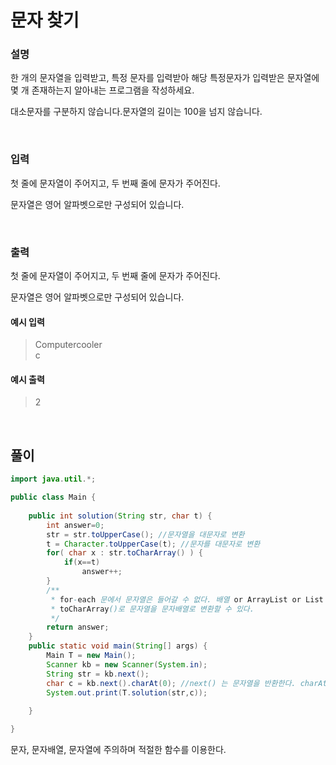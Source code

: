# 문자 찾기
### 설명
한 개의 문자열을 입력받고, 특정 문자를 입력받아 해당 특정문자가 입력받은 문자열에 몇 개 존재하는지 알아내는 프로그램을 작성하세요.

대소문자를 구분하지 않습니다.문자열의 길이는 100을 넘지 않습니다.

<br>

### 입력
첫 줄에 문자열이 주어지고, 두 번째 줄에 문자가 주어진다.

문자열은 영어 알파벳으로만 구성되어 있습니다.

<br>

### 출력
첫 줄에 문자열이 주어지고, 두 번째 줄에 문자가 주어진다.

문자열은 영어 알파벳으로만 구성되어 있습니다.


#### 예시 입력
> Computercooler<br>
> c

#### 예시 출력
> 2

<br>


## 풀이
```java
import java.util.*;

public class Main {
	
	public int solution(String str, char t) {
		int answer=0;
		str = str.toUpperCase(); //문자열을 대문자로 변환
		t = Character.toUpperCase(t); //문자를 대문자로 변환
		for( char x : str.toCharArray() ) {
			if(x==t)
				answer++;
		} 
		/**
		 * for-each 문에서 문자열은 들어갈 수 없다. 배열 or ArrayList or List 이어야한다.
		 * toCharArray()로 문자열을 문자배열로 변환할 수 있다.
		 */
		return answer;
	}
	public static void main(String[] args) {
		Main T = new Main();
		Scanner kb = new Scanner(System.in);
		String str = kb.next();
		char c = kb.next().charAt(0); //next() 는 문자열을 반환한다. charAt()으로 문자를 뽑아낼 수 있다.
		System.out.print(T.solution(str,c));
		
	}

}

```
문자, 문자배열, 문자열에 주의하며 적절한 함수를 이용한다.
